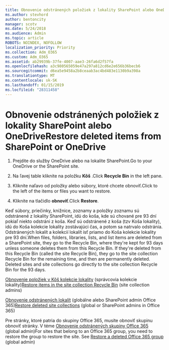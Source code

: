 ```yaml
---
title: Obnovenie odstránených položiek z lokality SharePoint alebo OneDrive
ms.author: stevhord
author: bentoncity
manager: scotv
ms.date: 5/24/2018
ms.audience: Admin
ms.topic: article
ROBOTS: NOINDEX, NOFOLLOW
localization_priority: Priority
ms.collection: Adm_O365
ms.custom: Adm_O365
ms.assetid: ab29939b-37fe-4007-aae3-26fa6d2f57fa
ms.openlocfilehash: a3c980565059e47a297a812cd6e2e656b36becb6
ms.sourcegitcommit: d6ea5e9458a2b8ceaab3ac4bd483e1130b9a398a
ms.translationtype: MT
ms.contentlocale: sk-SK
ms.lasthandoff: 01/15/2019
ms.locfileid: "28311458"
---
```

# <a name="restore-deleted-items-from-sharepoint-or-onedrive"></a><span data-ttu-id="c0da3-102">Obnovenie odstránených položiek z lokality SharePoint alebo OneDrive</span><span class="sxs-lookup"><span data-stu-id="c0da3-102">Restore deleted items from SharePoint or OneDrive</span></span>

1. <span data-ttu-id="c0da3-103">Prejdite do služby OneDrive alebo na lokalite SharePoint.</span><span class="sxs-lookup"><span data-stu-id="c0da3-103">Go to your OneDrive or the SharePoint site.</span></span>
    
2. <span data-ttu-id="c0da3-104">Na ľavej table kliknite na položku **Kôš** .</span><span class="sxs-lookup"><span data-stu-id="c0da3-104">Click **Recycle Bin** in the left pane.</span></span> 
    
3. <span data-ttu-id="c0da3-105">Kliknite naľavo od položky alebo súbory, ktoré chcete obnoviť.</span><span class="sxs-lookup"><span data-stu-id="c0da3-105">Click to the left of the items or files you want to restore.</span></span>
    
4. <span data-ttu-id="c0da3-106">Kliknite na tlačidlo **obnoviť**.</span><span class="sxs-lookup"><span data-stu-id="c0da3-106">Click **Restore**.</span></span> 
    
<span data-ttu-id="c0da3-p101">Keď súbory, priečinky, knižnice, zoznamy a položky zoznamu sú odstránené z lokality SharePoint, idú do koša, kde sú chované pre 93 dní pokiaľ niekto odstráni z koša. Keď sú odstránené z koša (tzv Koša lokality), idú do Koša kolekcie lokality zostávajúci čas, a potom sa natrvalo odstránia. Odstránených lokalít a kolekcií lokalít ísť priamo do Koša kolekcie lokality pre 93 dní.</span><span class="sxs-lookup"><span data-stu-id="c0da3-p101">When files, folders, libraries, lists, and list items are deleted from a SharePoint site, they go to the Recycle Bin, where they're kept for 93 days unless someone deletes them from this Recycle Bin. If they're deleted from this Recycle Bin (called the site Recycle Bin), they go to the site collection Recycle Bin for the remaining time, and then are permanently deleted. Deleted sites and site collections go directly to the site collection Recycle Bin for the 93 days.</span></span>
  
<span data-ttu-id="c0da3-110">[Obnovenie položiek v Kôš kolekcie lokality](https://go.microsoft.com/fwlink/?linkid=867800) (správcovia kolekcie lokality)</span><span class="sxs-lookup"><span data-stu-id="c0da3-110">[Restore items in the site collection Recycle Bin](https://go.microsoft.com/fwlink/?linkid=867800) (site collection admins)</span></span> 
  
<span data-ttu-id="c0da3-111">[Obnovenie odstránených lokalít](https://go.microsoft.com/fwlink/?linkid=867660) (globálne alebo SharePoint admin Office 365)</span><span class="sxs-lookup"><span data-stu-id="c0da3-111">[Restore deleted site collections](https://go.microsoft.com/fwlink/?linkid=867660) (global or SharePoint admins in Office 365)</span></span> 
  
<span data-ttu-id="c0da3-p102">Pre stránky, ktoré patria do skupiny Office 365, musíte obnoviť skupinu obnoviť stránky. V téme [Obnovenie odstránených skupiny Office 365](https://go.microsoft.com/fwlink/?linkid=867802) (global admin)</span><span class="sxs-lookup"><span data-stu-id="c0da3-p102">For sites that belong to an Office 365 group, you need to restore the group to restore the site. See [Restore a deleted Office 365 group](https://go.microsoft.com/fwlink/?linkid=867802) (global admin)</span></span> 
  

